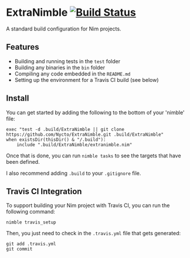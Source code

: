 ExtraNimble [![Build Status](https://travis-ci.org/Nycto/ExtraNimble.svg?branch=master)](https://travis-ci.org/Nycto/ExtraNimble)
============

A standard build configuration for Nim projects.

Features
--------

* Building and running tests in the `test` folder
* Building any binaries in the `bin` folder
* Compiling any code embedded in the `README.md`
* Setting up the environment for a Travis CI build (see below)

Install
-------

You can get started by adding the following to the bottom of your 'nimble' file:

```
exec "test -d .build/ExtraNimble || git clone https://github.com/Nycto/ExtraNimble.git .build/ExtraNimble"
when existsDir(thisDir() & "/.build"):
    include ".build/ExtraNimble/extranimble.nim"
```

Once that is done, you can run `nimble tasks` to see the targets that have been defined.

I also recommend adding `.build` to your `.gitignore` file.

Travis CI Integration
---------------------

To support building your Nim project with Travis CI, you can run the following command:

```
nimble travis_setup
```

Then, you just need to check in the `.travis.yml` file that gets generated:

```
git add .travis.yml
git commit
```



